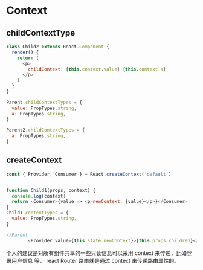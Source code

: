 # Context


## childContextType

```js
class Child2 extends React.Component {
  render() {
    return (
      <p>
        childContext: {this.context.value} {this.context.a}
      </p>
    )
  }
}

Parent.childContextTypes = {
  value: PropTypes.string,
  a: PropTypes.string,
}

Parent2.childContextTypes = {
  a: PropTypes.string,
}

```

## createContext

```js
const { Provider, Consumer } = React.createContext('default')


function Child1(props, context) {
  console.log(context)
  return <Consumer>{value => <p>newContext: {value}</p>}</Consumer>
}
Child1.contextTypes = {
  value: PropTypes.string,
}

//Parent
        <Provider value={this.state.newContext}>{this.props.children}</Provider>

```

个人的建议是对所有组件共享的一些只读信息可以采用 context 来传递，比如登录用户信息
等， react Router 路由就是通过 context 来传递路由属性的。







